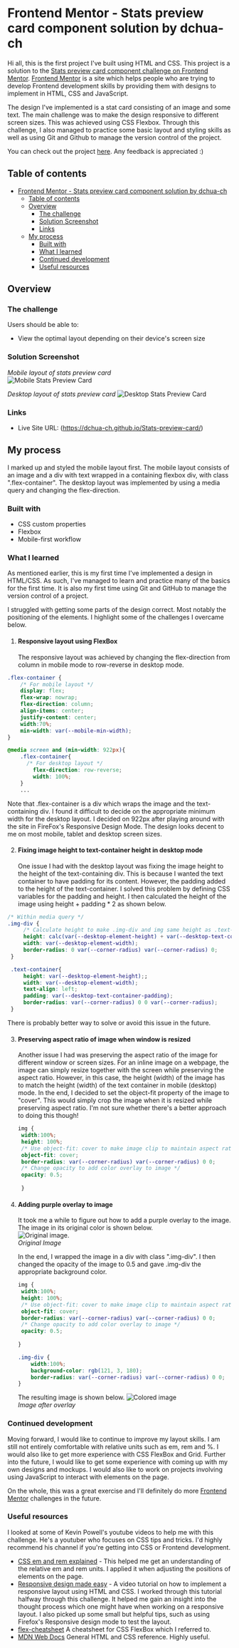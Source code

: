 # Frontend Mentor - Stats preview card component solution by dchua-ch

Hi all, this is the first project I've built using HTML and CSS. This project is a solution to the [Stats preview card component challenge on Frontend Mentor](https://www.frontendmentor.io/challenges/stats-preview-card-component-8JqbgoU62). [Frontend Mentor](https://www.frontendmentor.io/solutions) is a site which helps people who are trying to develop Frontend development skills by providing them with designs to implement in HTML, CSS and JavaScript. 
  
The design I've implemented is a stat card consisting of an image and some text. The main challenge was to make the design responsive to different screen sizes. This was achieved using CSS Flexbox. Through this challenge, I also managed to practice some basic layout and styling skills as well as using Git and Github to manage the version control of the project.

You can check out the project [here](https://dchua-ch.github.io/Stats-preview-card/). Any feedback is appreciated :) 



## Table of contents

- [Frontend Mentor - Stats preview card component solution by dchua-ch](#frontend-mentor---stats-preview-card-component-solution-by-dchua-ch)
  - [Table of contents](#table-of-contents)
  - [Overview](#overview)
    - [The challenge](#the-challenge)
    - [Solution Screenshot](#solution-screenshot)
    - [Links](#links)
  - [My process](#my-process)
    - [Built with](#built-with)
    - [What I learned](#what-i-learned)
    - [Continued development](#continued-development)
    - [Useful resources](#useful-resources)


## Overview

### The challenge

Users should be able to:

- View the optimal layout depending on their device's screen size

### Solution Screenshot  
*Mobile layout of stats preview card*  
![Mobile Stats Preview Card](images/stats-preview-mobile-1.png)  
  



*Desktop layout of stats preview card*
![Desktop Stats Preview Card](images/stats-preview-desktop-1.png)






### Links
- Live Site URL: (https://dchua-ch.github.io/Stats-preview-card/)


## My process
I marked up and styled the mobile layout first. The mobile layout consists of an image and a div with text wrapped in a containing flexbox div, with class ".flex-container". The desktop layout was implemented by using a media query and changing the flex-direction.  

### Built with
- CSS custom properties
- Flexbox
- Mobile-first workflow

### What I learned
As mentioned earlier, this is my first time I've implemented a design in HTML/CSS. As such, I've managed to learn and practice many of the basics for the first time. It is also my first time using Git and GitHub to manage the version control of a project.  

I struggled with getting some parts of the design correct. Most notably the positioning of the elements. I highlight some of the challenges I overcame below.

1. #### Responsive layout using FlexBox
   The responsive layout was achieved by changing the flex-direction from column in mobile mode to row-reverse in desktop mode.
```css
.flex-container {
    /* For mobile layout */
    display: flex;
    flex-wrap: nowrap; 
    flex-direction: column;
    align-items: center;
    justify-content: center;
    width:70%;
    min-width: var(--mobile-min-width);
}

@media screen and (min-width: 922px){
    .flex-container{
      /* For desktop layout */
        flex-direction: row-reverse;
        width: 100%;
    }
    ...
```
Note that .flex-container is a div which wraps the image and the text-containing div. I found it difficult to decide on the appropriate minimum width for the desktop layout. I decided on 922px after playing around with the site in FireFox's Responsive Design Mode. The design looks decent to me on most mobile, tablet and desktop screen sizes.

2. #### Fixing image height to text-container height in desktop mode
   One issue I had with the desktop layout was fixing the image height to the height of the text-containing div. This is because I wanted the text container to have padding for its content. However, the padding added to the height of the text-container. I solved this problem by defining CSS variables for the padding and height. I then calculated the height of the image using height + padding * 2 as shown below.
```css
/* Within media query */
.img-div {
     /* Calculate height to make .img-div and img same height as .text-container */
     height: calc(var(--desktop-element-height) + var(--desktop-text-container-padding)*2);
     width: var(--desktop-element-width);
     border-radius: 0 var(--corner-radius) var(--corner-radius) 0;
 }

 .text-container{
     height: var(--desktop-element-height);;
     width: var(--desktop-element-width);
     text-align: left;
     padding: var(--desktop-text-container-padding);
     border-radius: var(--corner-radius) 0 0 var(--corner-radius);
 }
 ```
 There is probably better way to solve or avoid this issue in the future.

3. #### Preserving aspect ratio of image when window is resized
   Another issue I had was preserving the aspect ratio of the image for different window or screen sizes. For an inline image on a webpage, the image can simply resize together with the screen while preserving the aspect ratio. However, in this case, the height (width) of the image has to match the height (width) of the text container in mobile (desktop) mode. In the end, I decided to set the object-fit property of the image to "cover". This would simply crop the image when it is resized while preserving aspect ratio. I'm not sure whether there's a better approach to doing this though!  
   ```css
   img {
    width:100%;
    height: 100%;
    /* Use object-fit: cover to make image clip to maintain aspect ratio when resizing*/
    object-fit: cover; 
    border-radius: var(--corner-radius) var(--corner-radius) 0 0;
    /* Change opacity to add color overlay to image */
    opacity: 0.5;
  
    }
    ```  


4. #### Adding purple overlay to image
   It took me a while to figure out how to add a purple overlay to the image. The image in its original color is shown below.  
   ![Original image](images/image-header-mobile.jpg).   
   *Original Image*  

   In the end, I wrapped the image in a div with class ".img-div". I then changed the opacity of the image to 0.5 and gave .img-div the appropriate background color.
   ```css
   img {
    width:100%;
    height: 100%;
    /* Use object-fit: cover to make image clip to maintain aspect ratio when resizing*/
    object-fit: cover; 
    border-radius: var(--corner-radius) var(--corner-radius) 0 0;
    /* Change opacity to add color overlay to image */
    opacity: 0.5;
  
   }

   .img-div {
       width:100%;
       background-color: rgb(121, 3, 180);
       border-radius: var(--corner-radius) var(--corner-radius) 0 0;
   }
   ```
   The resulting image is shown below. 
   ![Colored image](/images/colored-header-image.png)  
   *Image after overlay*





### Continued development

Moving forward, I would like to continue to improve my layout skills. I am still not entirely comfortable with relative units such as em, rem and %. I would also like to get more experience with CSS FlexBox and Grid. Further into the future, I would like to get some experience with coming up with my own designs and mockups. I would also like to work on projects involving using JavaScript to interact with elements on the page.  
  
On the whole, this was a great exercise and I'll definitely do more [Frontend Mentor](https://www.frontendmentor.io/solutions) challenges in the future.

### Useful resources  
I looked at some of Kevin Powell's youtube videos to help me with this challenge. He's a youtuber who focuses on CSS tips and tricks. I'd highly recommend his channel if you're getting into CSS or Frontend development.

- [CSS em and rem explained](https://www.youtube.com/watch?v=_-aDOAMmDHI) - This helped me get an understanding of the relative em and rem units. I applied it when adjusting the positions of elements on the page.
- [Responsive design made easy](https://www.youtube.com/watch?v=bn-DQCifeQQ&t=2244s) - A video tutorial on how to implement a responsive layout using HTML and CSS. I worked through this tutorial halfway through this challenge. It helped me gain an insight into the thought process which one might have when working on a responsive layout. I also picked up some small but helpful tips, such as using Firefox's Responsive design mode to test the layout.
- [flex-cheatsheet](https://yoksel.github.io/flex-cheatsheet/) A cheatsheet for CSS FlexBox which I referred to. 
- [MDN Web Docs](https://developer.mozilla.org/en-US/) General HTML and CSS reference. Highly useful.




